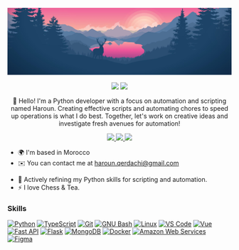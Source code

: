 
<p align="center">
<img src="https://github.com/HarounQerdachi/HarounQerdachi/blob/main/Pictures/bg.png" />
</p>

<p align="center">
 <img src="https://badges.pufler.dev/visits/HarounQerdachi/HarounQerdachi"/> 
 <!-- <img src="https://badges.pufler.dev/years/HarounQerdachi"/>-->
 <img src="https://badges.pufler.dev/repos/HarounQerdachi"/>
 <!-- <img src="https://badges.pufler.dev/commits/monthly/HarounQerdachi" />-->
</p>

 <p align="center">
  👋 Hello! I'm a Python developer with a focus on automation and scripting named Haroun. Creating effective scripts and automating chores to speed up operations is what I do best. Together, let's work on creative ideas and investigate fresh avenues for automation!
</p> 

<p align="center">
  <!--<a href="https://www.kaggle.com/harounqer" target="_blank">
  <img src="https://img.shields.io/badge/Kaggle-fff?style=for-the-badge&logo=kaggle&logoColor=#24BFFF"/>
 </a> -->
 <a href="https://www.hackerrank.com/haroun_qerdachi" target="_blank">
  <img src="https://img.shields.io/badge/HackerRank-111621?style=for-the-badge&logo=hackerrank&logoColor=#32C766"/>
 </a>
 <a href="https://www.linkedin.com/in/haroun-qerdachi/" target="_blank">
  <img src="https://img.shields.io/badge/Linkedin-0077b5?style=for-the-badge&logo=linkedin&logoColor=white" />
 </a>
 <a href="https://leetcode.com/HarounQer/" target="_blank">
  <img src="https://img.shields.io/badge/Leetcode-EBA340?style=for-the-badge&logo=Leetcode&logoColor=white"/>
 </a> 
 <!--<a href="https://twitter.com/HarounQer" target="_blank">
  <img src="https://img.shields.io/badge/Twitter-1DA1F2?style=for-the-badge&logo=twitter&logoColor=white" />
 </a>-->
 
</p>

* 🌍  I'm based in Morocco
* ✉️  You can contact me at [haroun.qerdachi@gmail.com](mailto:haroun.qerdachi@gmail.com)
<!--* 🚀  I'm currently working on [Mini-clock Project](http://github.com/HarounQerdachi/Mini-clock)-->
* 🧠  Actively refining my Python skills for scripting and automation.
* ⚡  I love Chess & Tea. 

### Skills

<p align="left">
<a href="https://www.python.org/" target="_blank" rel="noreferrer"><img src="https://raw.githubusercontent.com/danielcranney/readme-generator/main/public/icons/skills/python-colored.svg" width="36" height="36" alt="Python" /></a>
<a href="https://www.typescriptlang.org/" target="_blank" rel="noreferrer"><img src="https://raw.githubusercontent.com/danielcranney/readme-generator/main/public/icons/skills/typescript-colored.svg" width="36" height="36" alt="TypeScript" /></a>
<a href="https://git-scm.com/" target="_blank" rel="noreferrer"><img src="https://raw.githubusercontent.com/danielcranney/readme-generator/main/public/icons/skills/git-colored.svg" width="36" height="36" alt="Git" /></a>
<a href="https://www.gnu.org/software/bash/" target="_blank" rel="noreferrer"><img src="https://raw.githubusercontent.com/danielcranney/readme-generator/main/public/icons/skills/gnubash.svg" width="36" height="36" alt="GNU Bash" /></a>
<a href="https://www.linux.org" target="_blank" rel="noreferrer"><img src="https://raw.githubusercontent.com/danielcranney/readme-generator/main/public/icons/skills/linux-colored.svg" width="36" height="36" alt="Linux" /></a>
<a href="https://code.visualstudio.com/" target="_blank" rel="noreferrer"><img src="https://raw.githubusercontent.com/danielcranney/readme-generator/main/public/icons/skills/visualstudiocode.svg" width="36" height="36" alt="VS Code" /></a>
<a href="https://vuejs.org/" target="_blank" rel="noreferrer"><img src="https://raw.githubusercontent.com/danielcranney/readme-generator/main/public/icons/skills/vuejs-colored.svg" width="36" height="36" alt="Vue" /></a>
<a href="https://fastapi.tiangolo.com/" target="_blank" rel="noreferrer"><img src="https://raw.githubusercontent.com/danielcranney/readme-generator/main/public/icons/skills/fastapi-colored.svg" width="36" height="36" alt="Fast API" /></a>
<a href="https://flask.palletsprojects.com/en/2.0.x/" target="_blank" rel="noreferrer"><img src="https://raw.githubusercontent.com/danielcranney/readme-generator/main/public/icons/skills/flask-colored-dark.svg" width="36" height="36" alt="Flask" /></a>
<a href="https://www.mongodb.com/" target="_blank" rel="noreferrer"><img src="https://raw.githubusercontent.com/danielcranney/readme-generator/main/public/icons/skills/mongodb-colored.svg" width="36" height="36" alt="MongoDB" /></a>
<a href="https://www.docker.com/" target="_blank" rel="noreferrer"><img src="https://raw.githubusercontent.com/danielcranney/readme-generator/main/public/icons/skills/docker-colored.svg" width="36" height="36" alt="Docker" /></a>
<a href="https://aws.amazon.com" target="_blank" rel="noreferrer"><img src="https://raw.githubusercontent.com/danielcranney/readme-generator/main/public/icons/skills/aws-colored.svg" width="36" height="36" alt="Amazon Web Services" /></a>
<a href="https://www.figma.com/" target="_blank" rel="noreferrer"><img src="https://raw.githubusercontent.com/danielcranney/readme-generator/main/public/icons/skills/figma-colored.svg" width="36" height="36" alt="Figma" /></a>
</p>
